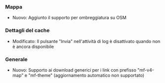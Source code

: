 
### Mappa
- Nuovo: Aggiunto il supporto per ombreggiatura su OSM

### Dettagli del cache
- Modificato: Il pulsante "Invia" nell'attività di log è disattivato quando non è ancora disponibile

### Generale
- Nuovo: Supporto ai download generici per i link con prefisso "mf-v4-map" e "mf-theme" (aggiornamento automatico non supportato)
